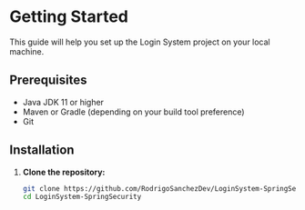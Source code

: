 # Getting Started

This guide will help you set up the Login System project on your local machine.

## Prerequisites
- Java JDK 11 or higher
- Maven or Gradle (depending on your build tool preference)
- Git

## Installation
1. **Clone the repository:**
   ```bash
   git clone https://github.com/RodrigoSanchezDev/LoginSystem-SpringSecurity.git
   cd LoginSystem-SpringSecurity
